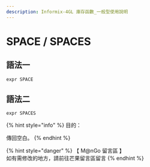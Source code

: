 ```yaml
---
description: Informix-4GL 庫存函數_一般型使用說明
---
```


# SPACE / SPACES

## 語法一

```
expr SPACE
```

## 語法二

```
expr SPACES
```

{% hint style="info" %}
目的：

傳回空白。
{% endhint %}

{% hint style="danger" %}
【 M@nGo 留言區 】\
如有需修改的地方，請前往芒果留言區留言
{% endhint %}

